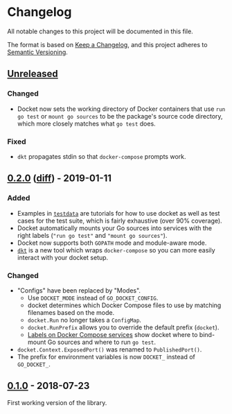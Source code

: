 # Changelog

All notable changes to this project will be documented in this file.

The format is based on [Keep a Changelog](https://keepachangelog.com/en/1.0.0/),
and this project adheres to
[Semantic Versioning](https://semver.org/spec/v2.0.0.html).

## [Unreleased][]

### Changed

- Docket now sets the working directory of Docker containers that use
  `run go test` or `mount go sources` to be the package's source code directory,
  which more closely matches what `go test` does.

### Fixed

- `dkt` propagates stdin so that `docker-compose` prompts work.

## [0.2.0][] ([diff][0.2.0-diff]) - 2019-01-11

### Added

- Examples in [`testdata`](testdata) are tutorials for how to use docket as well
  as test cases for the test suite, which is fairly exhaustive (over 90%
  coverage).
- Docket automatically mounts your Go sources into services with the right
  labels (`"run go test"` and `"mount go sources"`).
- Docket now supports both `GOPATH` mode and module-aware mode.
- [`dkt`](dkt) is a new tool which wraps `docker-compose` so you can more easily
  interact with your docket setup.

### Changed

- "Configs" have been replaced by "Modes".
  - Use `DOCKET_MODE` instead of `GO_DOCKET_CONFIG`.
  - docket determines which Docker Compose files to use by matching filenames
    based on the mode.
  - `docket.Run` no longer takes a `ConfigMap`.
  - `docket.RunPrefix` allows you to override the default prefix (`docket`).
  - [Labels on Docker Compose services](https://docs.docker.com/compose/compose-file/#labels-2)
    show docket where to bind-mount Go sources and where to run `go test`.
- `docket.Context.ExposedPort()` was renamed to `PublishedPort()`.
- The prefix for environment variables is now `DOCKET_` instead of `GO_DOCKET_`.

## [0.1.0][] - 2018-07-23

First working version of the library.

[unreleased]: https://github.com/bloomberg/docket/compare/v0.2.0...HEAD
[0.2.0-diff]: https://github.com/bloomberg/docket/compare/v0.1.0...v0.2.0
[0.2.0]: https://github.com/bloomberg/docket/releases/tag/v0.2.0
[0.1.0]: https://github.com/bloomberg/docket/releases/tag/v0.1.0
